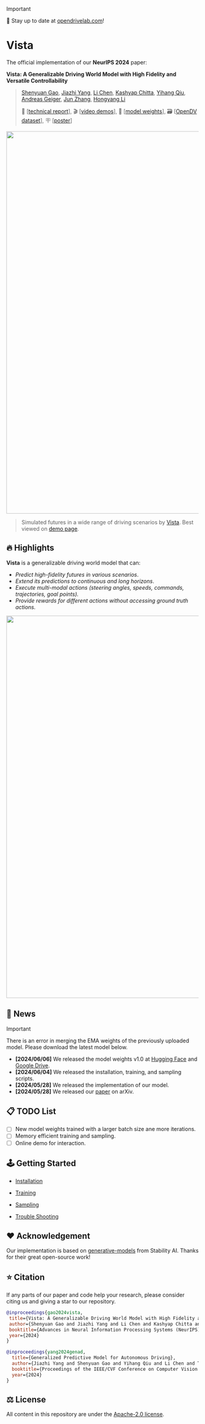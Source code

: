 > [!IMPORTANT]
> 🌟 Stay up to date at [opendrivelab.com](https://opendrivelab.com/#news)!

# Vista

The official implementation of our **NeurIPS 2024** paper:

**Vista: A Generalizable Driving World Model with High Fidelity and Versatile Controllability**

>  [Shenyuan Gao](https://github.com/Little-Podi), [Jiazhi Yang](https://scholar.google.com/citations?user=Ju7nGX8AAAAJ&hl=en), [Li Chen](https://scholar.google.com/citations?user=ulZxvY0AAAAJ&hl=en), [Kashyap Chitta](https://kashyap7x.github.io/), [Yihang Qiu](https://scholar.google.com/citations?user=qgRUOdIAAAAJ&hl=en), [Andreas Geiger](https://www.cvlibs.net/), [Jun Zhang](https://eejzhang.people.ust.hk/), [Hongyang Li](https://lihongyang.info/)
>
> 📜 [[technical report](https://arxiv.org/abs/2405.17398)], 🎬 [[video demos](https://vista-demo.github.io/)], 🤗 [[model weights](https://huggingface.co/OpenDriveLab/Vista)], 🗃️ [[OpenDV dataset](https://github.com/OpenDriveLab/DriveAGI?tab=readme-ov-file#opendv)], 🪧 [[poster](assets/nips24_vista_poster.png)]

<div id="top" align="center">
<p align="center">
<img src="assets/teaser.gif" width="1000px" >
</p>
</div>

> Simulated futures in a wide range of driving scenarios by [Vista](https://arxiv.org/abs/2405.17398). Best viewed on [demo page](https://vista-demo.github.io/).

## 🔥 Highlights

**Vista** is a generalizable driving world model that can:

- *Predict high-fidelity futures in various scenarios*.
- *Extend its predictions to continuous and long horizons*.
- *Execute multi-modal actions (steering angles, speeds, commands, trajectories, goal points).*
- *Provide rewards for different actions without accessing ground truth actions.*

<div id="top" align="center">
<p align="center">
<img src="assets/overview.png" width="1000px" >
</p>
</div>

## 📢 News

> [!IMPORTANT]
> There is an error in merging the EMA weights of the previously uploaded model. Please download the latest model below.

- **[2024/06/06]** We released the model weights v1.0 at [Hugging Face](https://huggingface.co/OpenDriveLab/Vista/blob/main/vista.safetensors) and [Google Drive](https://drive.google.com/file/d/1bCM7XLDquRqnnpauQAK5j1jP-n0y1ama/view).
- **[2024/06/04]** We released the installation, training, and sampling scripts.
- **[2024/05/28]** We released the implementation of our model.
- **[2024/05/28]** We released our [paper](https://arxiv.org/abs/2405.17398) on arXiv.

## 📋 TODO List

- [ ] New model weights trained with a larger batch size ane more iterations.
- [ ] Memory efficient training and sampling.
- [ ] Online demo for interaction.

## 🕹️ Getting Started

- [Installation](https://github.com/OpenDriveLab/Vista/blob/main/docs/INSTALL.md)

- [Training](https://github.com/OpenDriveLab/Vista/blob/main/docs/TRAINING.md)

- [Sampling](https://github.com/OpenDriveLab/Vista/blob/main/docs/SAMPLING.md)

- [Trouble Shooting](https://github.com/OpenDriveLab/Vista/blob/main/docs/ISSUES.md)

## ❤️ Acknowledgement

Our implementation is based on [generative-models](https://github.com/Stability-AI/generative-models) from Stability AI. Thanks for their great open-source work!

## ⭐ Citation

If any parts of our paper and code help your research, please consider citing us and giving a star to our repository.

```bibtex
@inproceedings{gao2024vista,
 title={Vista: A Generalizable Driving World Model with High Fidelity and Versatile Controllability}, 
 author={Shenyuan Gao and Jiazhi Yang and Li Chen and Kashyap Chitta and Yihang Qiu and Andreas Geiger and Jun Zhang and Hongyang Li},
 booktitle={Advances in Neural Information Processing Systems (NeurIPS)},
 year={2024}
}

@inproceedings{yang2024genad,
  title={Generalized Predictive Model for Autonomous Driving},
  author={Jiazhi Yang and Shenyuan Gao and Yihang Qiu and Li Chen and Tianyu Li and Bo Dai and Kashyap Chitta and Penghao Wu and Jia Zeng and Ping Luo and Jun Zhang and Andreas Geiger and Yu Qiao and Hongyang Li},
  booktitle={Proceedings of the IEEE/CVF Conference on Computer Vision and Pattern Recognition (CVPR)},
  year={2024}
}
```

## ⚖️ License

All content in this repository are under the [Apache-2.0 license](https://www.apache.org/licenses/LICENSE-2.0).
